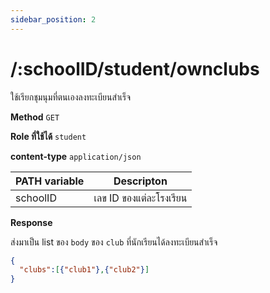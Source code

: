 ```yaml
---
sidebar_position: 2
---
```


# /:schoolID/student/ownclubs


ใช้เรียกชุมนุมที่ตนเองลงทะเบียนสำเร็จ



**Method** `GET`

**Role ที่ใช้ได้** `student`

**content-type** `application/json`

|PATH variable |Descripton|
|-----|--------|
|schoolID|เลข ID ของแต่ละโรงเรียน |

**Response**

ส่งมาเป็น list ของ `body` ของ `club` ที่นักเรียนได้ลงทะเบียนสำเร็จ

```json title="Response (Parginate)"
{
  "clubs":[{"club1"},{"club2"}]
}
```

